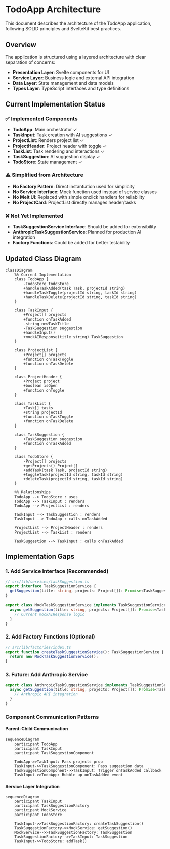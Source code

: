
# TodoApp Architecture

This document describes the architecture of the TodoApp application, following SOLID principles and SvelteKit best practices.

## Overview

The application is structured using a layered architecture with clear separation of concerns:

- **Presentation Layer**: Svelte components for UI
- **Service Layer**: Business logic and external API integration
- **Data Layer**: State management and data models
- **Types Layer**: TypeScript interfaces and type definitions

## Current Implementation Status

### ✅ Implemented Components
- **TodoApp**: Main orchestrator ✓
- **TaskInput**: Task creation with AI suggestions ✓  
- **ProjectList**: Renders project list ✓
- **ProjectHeader**: Project header with toggle ✓
- **TaskList**: Task rendering and interactions ✓
- **TaskSuggestion**: AI suggestion display ✓
- **TodoStore**: State management ✓

### ⚠️ Simplified from Architecture
- **No Factory Pattern**: Direct instantiation used for simplicity
- **No Service Interface**: Mock function used instead of service classes
- **No Melt UI**: Replaced with simple onclick handlers for reliability
- **No ProjectCard**: ProjectList directly manages header/tasks

### ❌ Not Yet Implemented  
- **TaskSuggestionService Interface**: Should be added for extensibility
- **AnthropicTaskSuggestionService**: Planned for production AI integration
- **Factory Functions**: Could be added for better testability

## Updated Class Diagram

```mermaid
classDiagram
    %% Current Implementation
    class TodoApp {
        -TodoStore todoStore
        +handleTaskAdded(task Task, projectId string)
        +handleTaskToggle(projectId string, taskId string)
        +handleTaskDelete(projectId string, taskId string)
    }

    class TaskInput {
        +Project[] projects
        +function onTaskAdded
        -string newTaskTitle
        -TaskSuggestion suggestion
        +handleInput()
        +mockAIResponse(title string) TaskSuggestion
    }

    class ProjectList {
        +Project[] projects
        +function onTaskToggle
        +function onTaskDelete
    }

    class ProjectHeader {
        +Project project
        +boolean isOpen
        +function onToggle
    }

    class TaskList {
        +Task[] tasks
        +string projectId
        +function onTaskToggle
        +function onTaskDelete
    }

    class TaskSuggestion {
        +TaskSuggestion suggestion
        +function onTaskAdded
    }

    class TodoStore {
        -Project[] projects
        +getProjects() Project[]
        +addTask(task Task, projectId string)
        +toggleTask(projectId string, taskId string)
        +deleteTask(projectId string, taskId string)
    }

    %% Relationships
    TodoApp --> TodoStore : uses
    TodoApp --> TaskInput : renders
    TodoApp --> ProjectList : renders
    
    TaskInput --> TaskSuggestion : renders
    TaskInput --> TodoApp : calls onTaskAdded
    
    ProjectList --> ProjectHeader : renders
    ProjectList --> TaskList : renders
    
    TaskSuggestion --> TaskInput : calls onTaskAdded
```

## Implementation Gaps

### 1. Add Service Interface (Recommended)
```typescript
// src/lib/services/taskSuggestion.ts
export interface TaskSuggestionService {
  getSuggestion(title: string, projects: Project[]): Promise<TaskSuggestion>;
}

export class MockTaskSuggestionService implements TaskSuggestionService {
  async getSuggestion(title: string, projects: Project[]): Promise<TaskSuggestion> {
    // Current mockAIResponse logic
  }
}
```

### 2. Add Factory Functions (Optional)
```typescript
// src/lib/factories/index.ts
export function createTaskSuggestionService(): TaskSuggestionService {
  return new MockTaskSuggestionService();
}
```

### 3. Future: Add Anthropic Service
```typescript
export class AnthropicTaskSuggestionService implements TaskSuggestionService {
  async getSuggestion(title: string, projects: Project[]): Promise<TaskSuggestion> {
    // Anthropic API integration
  }
}
```


### Component Communication Patterns

#### Parent-Child Communication
```mermaid
sequenceDiagram
    participant TodoApp
    participant TaskInput
    participant TaskSuggestionComponent
    
    TodoApp->>TaskInput: Pass projects prop
    TaskInput->>TaskSuggestionComponent: Pass suggestion data
    TaskSuggestionComponent->>TaskInput: Trigger onTaskAdded callback
    TaskInput->>TodoApp: Bubble up onTaskAdded event
```

#### Service Layer Integration
```mermaid
sequenceDiagram
    participant TaskInput
    participant TaskSuggestionFactory
    participant MockService
    participant TodoStore
    
    TaskInput->>TaskSuggestionFactory: createTaskSuggestion()
    TaskSuggestionFactory->>MockService: getSuggestion()
    MockService-->>TaskSuggestionFactory: TaskSuggestion
    TaskSuggestionFactory-->>TaskInput: TaskSuggestion
    TaskInput->>TodoStore: addTask()
```

